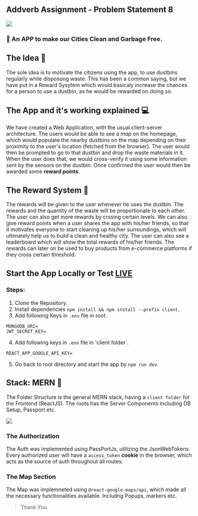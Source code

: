 ## Addverb Assignment - Problem Statement 8

<img src="https://www.pngkey.com/png/detail/316-3164020_sunrise-earthmovers-green-city-clean-city.png" />

### :speech_balloon: An APP to make our Cities Clean and Garbage Free.

## The Idea :thinking:
The sole idea is to motivate the citizens using the app, to use dustbins regularly while disposong waste. This has been a common saying, but we have put in a Reward Sysytem which would basicaly increase the chances for a person to use a dustbin, as he would be rewarded on doing so.

## The App and it's working explained :computer:  
We have created a Web Application, with the usual client-server architecture. The users would be able to see a *map* on the homepage, which would populate the nearby dustbins on the map depending on their proximity to the user's location (fetched from the browser). The user would then be prompted to go to that dustbin and drop the waste materials in it. When the user does that, we would cross-verify it using some information sent by the sensors on the dustbin. Once confirmed the user would then be awarded some **reward points**.

## The Reward System :gift:
The rewards will be given to the user whenever he uses the dustbin. The rewards and the quantity of the waste will be proportionate to each other. The user can also get more rewards by crssing certain levels. We can also give reward points when a user shares the app with his/her friends, so that it motivates everyone to start cleaning up his/her surroundings, which will ultimately help us to build a clean and healthy city. The user can also see a leaderboard which will show the total rewards of his/her friends. The rewards can later on be used to buy products from e-commerce platforms if they cross certain threshold.

## Start the App Locally or Test [LIVE](https://addverb-project-lnmiit.herokuapp.com/)
### Steps:

1. Clone the Repository.
2. Install dependencies `npm install && npm install --prefix client`.
3. Add following Keys in `.env` file in root.
```
MONGODB_URI= 
JWT_SECRET_KEY=
```
4. Add following keys in `.env` file in 'client folder`.
```
REACT_APP_GOOGLE_API_KEY=
```
5. Go back to root directory and start the app by `npm run dev`.

## Stack: MERN :page_with_curl:
The Folder Structure is the general MERN stack, having a `client folder` for the Frontend (ReactJS). The roots has the Server Components including DB Setup, Passport etc.


<img src="https://blog.hyperiondev.com/wp-content/uploads/2018/09/Blog-Article-MERN-Stack.jpg" />

### The Authorization
The Auth was implemented using PassPortJs, utilizing the JsonWebTokens. Every authorized user will have a `access_token` **cookie** in the browser, which acts as the source of auth throughout all routes.

### The Map Section
The Map was implemneted using `@react-google-maps/api`, which made all the necessary functionalities available. Includng Popups, markers etc.



> Thank You 
